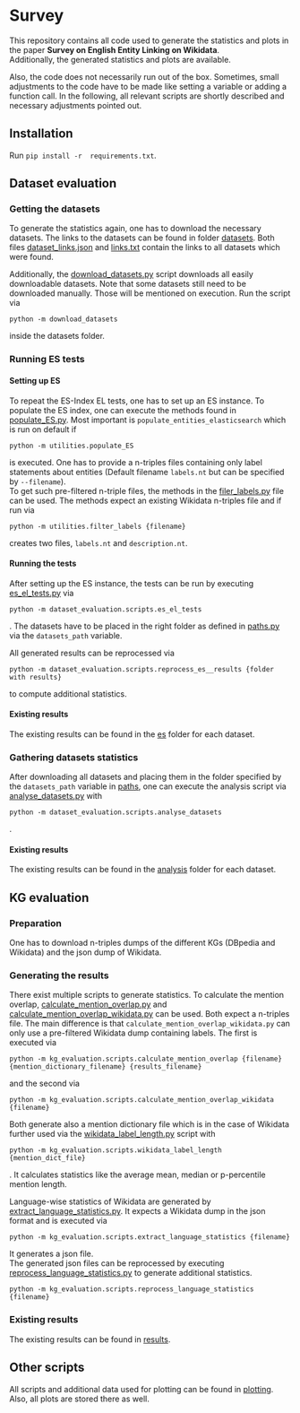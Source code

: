 # Survey

This repository contains all code used to generate the statistics and plots in the paper 
**Survey on English Entity Linking on Wikidata**. \
Additionally, the generated statistics and plots are available. 


Also, the code does not necessarily run out of the box. Sometimes, small adjustments to the code have to be made like 
setting a variable or adding a function call.
In the following, all relevant scripts are shortly described and necessary adjustments pointed out.

## Installation

Run `pip install -r  requirements.txt`.

## Dataset evaluation

### Getting the datasets
To generate the statistics again, one has to download the necessary datasets. 
The links to the datasets can be found in folder [datasets](datasets). 
Both files [dataset_links.json](datasets/dataset_links.json) and [links.txt](datasets/links.txt)
contain the links to all datasets which were found. 

Additionally, the [download_datasets.py](datasets/download_datasets.py) script downloads all easily downloadable datasets. 
Note that some datasets still need to be downloaded manually. Those will be mentioned on execution.
Run the script via 
```
python -m download_datasets
```
inside the datasets folder. 

### Running ES tests

#### Setting up ES
To repeat the ES-Index EL tests, one has to set up an ES instance. 
To populate the ES index, one can execute the methods found in [populate_ES.py](utilities/populate_ES.py). 
Most important is `populate_entities_elasticsearch` which is run on default if 
```
python -m utilities.populate_ES
``` 
is executed. 
One has to provide a n-triples files containing only label statements about entities 
(Default filename `labels.nt` but can be specified by `--filename`). \
To get such pre-filtered n-triple files, the methods in the [filer_labels.py](utilities/filter_labels.py) file can be used. 
The methods expect an existing Wikidata n-triples file and if run via 
```
python -m utilities.filter_labels {filename}
```
creates two files, `labels.nt` and `description.nt`.

#### Running the tests
After setting up the ES instance, the tests can be run by executing [es_el_tests.py](dataset_evaluation/scripts/es_el_tests.py)
via 
```
python -m dataset_evaluation.scripts.es_el_tests
```
.
The datasets have to be placed in the right folder as defined in [paths.py](dataset_evaluation/scripts/paths.py) via the 
`datasets_path` variable.

All generated results can be reprocessed via 
```
python -m dataset_evaluation.scripts.reprocess_es__results {folder with results}
```
to compute additional statistics.

#### Existing results

The existing results can be found in the [es](dataset_evaluation/results/es) folder for each dataset.

### Gathering datasets statistics 

After downloading all datasets and placing them in the folder specified by the 
`datasets_path` variable in [paths](dataset_evaluation/scripts/paths.py), one can execute the analysis script via
[analyse_datasets.py](dataset_evaluation/scripts/analyse_datasets.py) with 
```
python -m dataset_evaluation.scripts.analyse_datasets
```
.

#### Existing results

The existing results can be found in the [analysis](dataset_evaluation/results/analysis) folder for each dataset.


## KG evaluation

### Preparation

One has to download n-triples dumps of the different KGs (DBpedia and Wikidata) and the json dump of Wikidata.

### Generating the results

There exist multiple scripts to generate statistics. To calculate the mention overlap, [calculate_mention_overlap.py](kg_evaluation/scripts/calculate_mention_overlap.py) 
and [calculate_mention_overlap_wikidata.py](kg_evaluation/scripts/calculate_mention_overlap_wikidata.py) can be used. 
Both expect a n-triples file. The main difference is that `calculate_mention_overlap_wikidata.py` can only use a pre-filtered Wikidata dump containing labels. 
The first is executed via 
```
python -m kg_evaluation.scripts.calculate_mention_overlap {filename} {mention_dictionary_filename} {results_filename}
```
and the second via 
```
python -m kg_evaluation.scripts.calculate_mention_overlap_wikidata {filename}
```
Both generate also a mention dictionary file which is in the case of Wikidata further used via the 
[wikidata_label_length.py](kg_evaluation/scripts/wikidata_label_length.py) script with 
```
python -m kg_evaluation.scripts.wikidata_label_length {mention_dict_file}
```
. It calculates statistics like the average 
mean, median or p-percentile mention length.

Language-wise statistics of Wikidata are generated by [extract_language_statistics.py](kg_evaluation/scripts/extract_language_statistics.py). 
It expects a Wikidata dump in the json format and is executed via 
```
python -m kg_evaluation.scripts.extract_language_statistics {filename}
```
It generates a json file. \
The generated json files can be reprocessed by executing  [reprocess_language_statistics.py](kg_evaluation/scripts/reprocess_language_statistics.py)
to generate additional statistics. 
```
python -m kg_evaluation.scripts.reprocess_language_statistics {filename}
```

### Existing results

The existing results can be found in [results](kg_evaluation/results).

## Other scripts

All scripts and additional data used for plotting can be found in [plotting](plotting). 
Also, all plots are stored there as well.